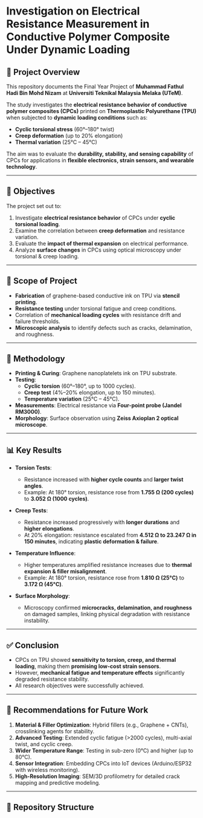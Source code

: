 # Investigation on Electrical Resistance Measurement in Conductive Polymer Composite Under Dynamic Loading  

## 📖 Project Overview  
This repository documents the Final Year Project of **Muhammad Fathul Hadi Bin Mohd Nizam** at **Universiti Teknikal Malaysia Melaka (UTeM)**.  

The study investigates the **electrical resistance behavior of conductive polymer composites (CPCs)** printed on **Thermoplastic Polyurethane (TPU)** when subjected to **dynamic loading conditions** such as:  
- **Cyclic torsional stress** (60°–180° twist)  
- **Creep deformation** (up to 20% elongation)  
- **Thermal variation** (25°C – 45°C)  

The aim was to evaluate the **durability, stability, and sensing capability** of CPCs for applications in **flexible electronics, strain sensors, and wearable technology**.  

---

## 🎯 Objectives  
The project set out to:  
1. Investigate **electrical resistance behavior** of CPCs under **cyclic torsional loading**.  
2. Examine the correlation between **creep deformation** and resistance variation.  
3. Evaluate the **impact of thermal expansion** on electrical performance.  
4. Analyze **surface changes** in CPCs using optical microscopy under torsional & creep loading.  

---

## 📌 Scope of Project  
- **Fabrication** of graphene-based conductive ink on TPU via **stencil printing**.  
- **Resistance testing** under torsional fatigue and creep conditions.  
- Correlation of **mechanical loading cycles** with resistance drift and failure thresholds.  
- **Microscopic analysis** to identify defects such as cracks, delamination, and roughness.  

---

## 🔬 Methodology  
- **Printing & Curing**: Graphene nanoplatelets ink on TPU substrate.  
- **Testing**:  
  - **Cyclic torsion** (60°–180°, up to 1000 cycles).  
  - **Creep test** (4%–20% elongation, up to 150 minutes).  
  - **Temperature variation** (25°C – 45°C).  
- **Measurements**: Electrical resistance via **Four-point probe (Jandel RM3000)**.  
- **Morphology**: Surface observation using **Zeiss Axioplan 2 optical microscope**.  

---

## 📊 Key Results  
- **Torsion Tests**:  
  - Resistance increased with **higher cycle counts** and **larger twist angles**.  
  - Example: At 180° torsion, resistance rose from **1.755 Ω (200 cycles)** to **3.052 Ω (1000 cycles)**.  

- **Creep Tests**:  
  - Resistance increased progressively with **longer durations** and **higher elongations**.  
  - At 20% elongation: resistance escalated from **4.512 Ω to 23.247 Ω in 150 minutes**, indicating **plastic deformation & failure**.  

- **Temperature Influence**:  
  - Higher temperatures amplified resistance increases due to **thermal expansion & filler misalignment**.  
  - Example: At 180° torsion, resistance rose from **1.810 Ω (25°C)** to **3.172 Ω (45°C)**.  

- **Surface Morphology**:  
  - Microscopy confirmed **microcracks, delamination, and roughness** on damaged samples, linking physical degradation with resistance instability.  

---

## ✅ Conclusion  
- CPCs on TPU showed **sensitivity to torsion, creep, and thermal loading**, making them **promising low-cost strain sensors**.  
- However, **mechanical fatigue and temperature effects** significantly degraded resistance stability.  
- All research objectives were successfully achieved.  

---

## 🚀 Recommendations for Future Work  
1. **Material & Filler Optimization**: Hybrid fillers (e.g., Graphene + CNTs), crosslinking agents for stability.  
2. **Advanced Testing**: Extended cyclic fatigue (>2000 cycles), multi-axial twist, and cyclic creep.  
3. **Wider Temperature Range**: Testing in sub-zero (0°C) and higher (up to 80°C).  
4. **Sensor Integration**: Embedding CPCs into IoT devices (Arduino/ESP32 with wireless monitoring).  
5. **High-Resolution Imaging**: SEM/3D profilometry for detailed crack mapping and predictive modeling.  

---

## 📂 Repository Structure  

